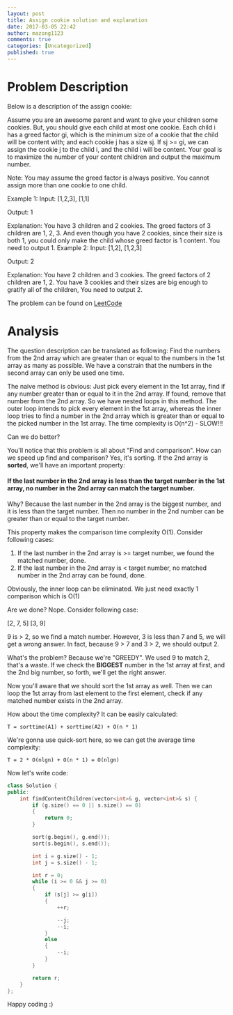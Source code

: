 ```yaml
---
layout: post
title: Assign cookie solution and explanation
date: 2017-03-05 22:42
author: mazong1123
comments: true
categories: [Uncategorized]
published: true
---
```


# Problem Description

Below is a description of the assign cookie:


Assume you are an awesome parent and want to give your children some cookies. But, you should give each child at most one cookie. Each child i has a greed factor gi, which is the minimum size of a cookie that the child will be content with; and each cookie j has a size sj. If sj >= gi, we can assign the cookie j to the child i, and the child i will be content. Your goal is to maximize the number of your content children and output the maximum number.

Note:
You may assume the greed factor is always positive.
You cannot assign more than one cookie to one child.

Example 1:
Input: [1,2,3], [1,1]

Output: 1

Explanation: You have 3 children and 2 cookies. The greed factors of 3 children are 1, 2, 3.
And even though you have 2 cookies, since their size is both 1, you could only make the child whose greed factor is 1 content.
You need to output 1.
Example 2:
Input: [1,2], [1,2,3]

Output: 2

Explanation: You have 2 children and 3 cookies. The greed factors of 2 children are 1, 2.
You have 3 cookies and their sizes are big enough to gratify all of the children,
You need to output 2.


The problem can be found on [LeetCode](https://leetcode.com/problems/assign-cookies)

# Analysis

The question description can be translated as following: Find the numbers from the 2nd array which are greater than or equal to the numbers in the 1st array as many as possible. We have a constrain that the numbers in the second array can only be used one time.

The naive method is obvious: Just pick every element in the 1st array, find if any number greater than or equal to it in the 2nd array. If found, remove that number from the 2nd array. So we have nested loops in this method. The outer loop intends to pick every element in the 1st array, whereas the inner loop tries to find a number in the 2nd array which is greater than or equal to the picked number in the 1st array. The time complexity is O(n^2) - SLOW!!!

Can we do better?

You'll notice that this problem is all about "Find and comparison". How can we speed up find and comparison? Yes, it's sorting. If the 2nd array is **sorted**, we'll have an important property:

#### If the last number in the 2nd array is less than the target number in the 1st array, no number in the 2nd array can match the target number.

Why? Because the last number in the 2nd array is the biggest number, and it is less than the target number. Then no number in the 2nd number can be greater than or equal to the target number.

This property makes the comparison time complexity O(1). Consider following cases:

1. If the last number in the 2nd array is >= target number, we found the matched number, done.
2. If the last number in the 2nd array is < target number, no matched number in the 2nd array can be found, done.

Obviously, the inner loop can be eliminated. We just need exactly 1 comparison which is O(1)

Are we done? Nope. Consider following case:

[2, 7, 5] [3, 9]

9 is > 2, so we find a match number. However, 3 is less than 7 and 5, we will get a wrong answer. In fact, because 9 > 7 and 3 > 2, we should output 2.

What's the problem? Because we're "GREEDY". We used 9 to match 2, that's a waste. If we check the **BIGGEST** number in the 1st array at first, and the 2nd big number, so forth, we'll get the right answer.

Now you'll aware that we should sort the 1st array as well. Then we can loop the 1st array from last element to the first element, check if any matched number exists in the 2nd array.

How about the time complexity? It can be easily calculated:

```
T = sorttime(A1) + sorttime(A2) + O(n * 1)
```

We're gonna use quick-sort here, so we can get the average time complexity:

```
T = 2 * O(nlgn) + O(n * 1) = O(nlgn)
```

Now let's write code:

```cpp
class Solution {
public:
    int findContentChildren(vector<int>& g, vector<int>& s) {
        if (g.size() == 0 || s.size() == 0)
        {
            return 0;
        }

        sort(g.begin(), g.end());
        sort(s.begin(), s.end());

        int i = g.size() - 1;
        int j = s.size() - 1;

        int r = 0;
        while (i >= 0 && j >= 0)
        {
            if (s[j] >= g[i])
            {
                ++r;

                --j;
                --i;
            }
            else
            {
                --i;
            }
        }

        return r;
    }
};
```

Happy coding :)

